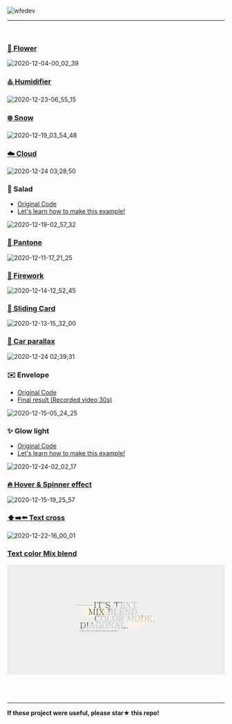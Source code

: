 ![wfedev](https://user-images.githubusercontent.com/54713067/102930780-728ae380-44e0-11eb-9dcc-b4ecece2107d.png)


<!-- *HTML, SCSS, CSS, vanila Javascript, GreenSock(GSAP), SwiperJS, splittingJS* -->

***

<br/>

### [🌸 Flower](https://github.com/gr-p/interaction/tree/main/ui/2-Flower)

![2020-12-04-00_02_39](https://user-images.githubusercontent.com/54713067/101046832-ac915580-35c4-11eb-8b68-aa729c072b82.gif)

### [♨️ Humidifier](https://github.com/gr-p/interaction/tree/main/ui/1-1-Humidifier)

![2020-12-23-06_55_15](https://user-images.githubusercontent.com/54713067/102936655-e5e62280-44eb-11eb-8579-87336dd90819.gif)

<!-- ### [☕ Tea](https://github.com/gr-p/interaction/tree/main/ui/1-Tea)

![2020-12-02-11_08_46](https://user-images.githubusercontent.com/54713067/100820018-b2861a00-3490-11eb-838f-392fd1840c0c.gif) -->

### [❄️ Snow](https://github.com/gr-p/interaction/tree/main/ui/6-Snow)

![2020-12-19_03_54_48](https://user-images.githubusercontent.com/54713067/102650346-1c4f3500-41ae-11eb-9406-be920114c60c.gif)


### [☁️ Cloud](https://github.com/gr-p/interaction/tree/main/ui/4-Cloud)


![2020-12-24 03;28;50](https://user-images.githubusercontent.com/54713067/103026930-43d04400-4598-11eb-928f-210e76ee68b8.gif)

### 🥗 Salad
- [Original Code](https://github.com/gr-p/interaction/tree/main/ui/3-1-Salad)  
- [Let's learn how to make this example!](https://diary-blog.github.io/salad-carousel-slide/)

![2020-12-19-02_57_32](https://user-images.githubusercontent.com/54713067/102645584-09d0fd80-41a6-11eb-9fdd-c81d3ce9277f.gif)

<!-- ### [🍬 Candy](https://github.com/gr-p/interaction/tree/main/ui/3-Candy)
![2020-12-04-23_54_19](https://user-images.githubusercontent.com/54713067/101178368-44a64200-368c-11eb-87cd-0d22c3a7327a.gif) -->

### [🎨 Pantone](https://github.com/gr-p/interaction/tree/main/ui/7-Pantone)

![2020-12-11-17_21_25](https://user-images.githubusercontent.com/54713067/101880010-93486480-3bd5-11eb-85ac-64af2d89d543.gif)

### [🧨 Firework](https://github.com/gr-p/interaction/tree/main/ui/9-Firework)

![2020-12-14-12_52_45](https://user-images.githubusercontent.com/54713067/102038782-7d23e980-3e0b-11eb-86c3-3d032a2ae349.gif)

### [📇 Sliding Card](https://github.com/gr-p/interaction/tree/main/ui/8-Sliding-card)

![2020-12-13-15_32_00](https://user-images.githubusercontent.com/54713067/102004916-7ab48780-3d58-11eb-9a92-ce5bca0a93f9.gif)

### [🚗 Car parallax](https://github.com/gr-p/interaction/tree/main/ui/5-1-Car-parallax)

![2020-12-24 02;39;31](https://user-images.githubusercontent.com/54713067/103023480-63b03980-4591-11eb-8f6a-d76dc71d83c6.gif)

<!-- ### [🍦 Icecream](https://github.com/gr-p/interaction/tree/main/ui/5-Icecream)
![2020-12-09-23_23_53](https://user-images.githubusercontent.com/54713067/101642703-a264d080-3a76-11eb-87d6-54b4d8555d18.gif) -->

### ✉️ Envelope
- [Original Code](https://github.com/gr-p/interaction/tree/main/ui/10-Envelope)  
- [Final result (Recorded video 30s)](https://youtu.be/BDF0Gf-tG6o)

![2020-12-15-05_24_25](https://user-images.githubusercontent.com/54713067/102131686-ecdeb680-3e95-11eb-9084-1a70f6e9a77a.gif)

### ✨ Glow light
- [Original Code](https://github.com/gr-p/interaction/tree/main/ui/12-Glow-light)  
- [Let's learn how to make this example!](https://diary-blog.github.io/glow-light/)

![2020-12-24-02_02_17](https://user-images.githubusercontent.com/54713067/103020913-aae7fb80-458c-11eb-9704-e938473e777c.gif)

### [🔥 Hover & Spinner effect](https://github.com/gr-p/interaction/tree/main/ui/11-Spinner-effect)

![2020-12-15-19_25_57](https://user-images.githubusercontent.com/54713067/102203113-83998a80-3f0b-11eb-8c3c-3b399ea95eca.gif)

### [⬆️➡️⬅️ Text cross](https://github.com/gr-p/interaction/tree/main/ui/13-text-cross)

![2020-12-22-16_00_01](https://user-images.githubusercontent.com/54713067/102859300-04f29f00-446f-11eb-9b12-43621ea03d97.gif)

### [Text color Mix blend](https://github.com/gr-p/interaction/tree/main/ui/14-diagonal)

![](img/2020-12-29-16-23-27.png)

<br/>
<br/>

***

**If these project were useful, please star★ this repo!**
